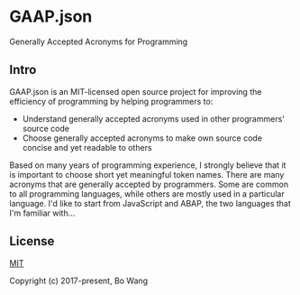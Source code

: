 # GAAP.json
Generally Accepted Acronyms for Programming

## Intro
GAAP.json is an MIT-licensed open source project for improving the efficiency of programming by helping programmers to:
- Understand generally accepted acronyms used in other programmers' source code
- Choose generally accepted acronyms to make own source code concise and yet readable to others

Based on many years of programming experience, I strongly believe that it is important to choose short yet meaningful token names. There are many acronyms that are generally accepted by programmers. Some are common to all programming languages, while others are mostly used in a particular language. I'd like to start from JavaScript and ABAP, the two languages that I'm familiar with...

## License

[MIT](http://opensource.org/licenses/MIT)

Copyright (c) 2017-present, Bo Wang

